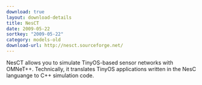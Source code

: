 ```yaml
---
download: true
layout: download-details
title: NesCT
date: 2009-05-22
sortkey: "2009-05-22"
category: models-old
download-url: http://nesct.sourceforge.net/
---
```


NesCT allows you to simulate TinyOS-based sensor networks with OMNeT++. Technically, it translates TinyOS applications written in the NesC languange to C++ simulation code.
